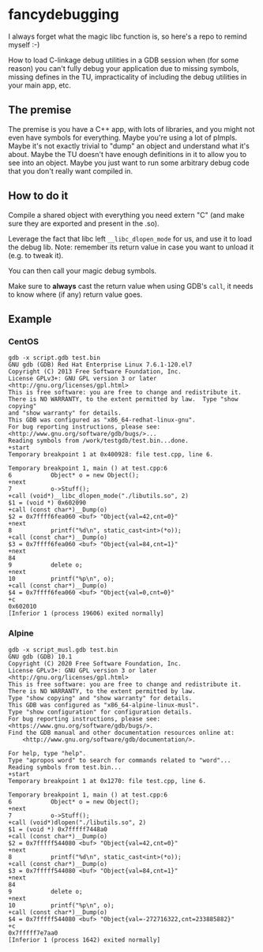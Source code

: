 # fancydebugging

I always forget what the magic libc function is, so here's a repo to remind myself :-)

How to load C-linkage debug utilities in a GDB session when (for some reason) you can't fully debug your application due to missing symbols, missing defines in the TU, impracticality of including the debug utilities in your main app, etc.

## The premise

The premise is you have a C++ app, with lots of libraries, and you might not even have symbols for everything. Maybe you're using a lot of pImpls. Maybe it's not exactly trivial to "dump" an object and understand what it's about. Maybe the TU doesn't have enough definitions in it to allow you to see into an object. Maybe you just want to run some arbitrary debug code that you don't really want compiled in.

## How to do it

Compile a shared object with everything you need extern "C" (and make sure they are exported and present in the .so).

Leverage the fact that libc left `__libc_dlopen_mode` for us, and use it to load the debug lib. Note: remember its return value in case you want to unload it (e.g. to tweak it).

You can then call your magic debug symbols.

Make sure to **always** cast the return value when using GDB's `call`, it needs to know where (if any) return value goes.

## Example

### CentOS

```gdb
gdb -x script.gdb test.bin
GNU gdb (GDB) Red Hat Enterprise Linux 7.6.1-120.el7
Copyright (C) 2013 Free Software Foundation, Inc.
License GPLv3+: GNU GPL version 3 or later <http://gnu.org/licenses/gpl.html>
This is free software: you are free to change and redistribute it.
There is NO WARRANTY, to the extent permitted by law.  Type "show copying"
and "show warranty" for details.
This GDB was configured as "x86_64-redhat-linux-gnu".
For bug reporting instructions, please see:
<http://www.gnu.org/software/gdb/bugs/>...
Reading symbols from /work/testgdb/test.bin...done.
+start
Temporary breakpoint 1 at 0x400928: file test.cpp, line 6.

Temporary breakpoint 1, main () at test.cpp:6
6           Object* o = new Object();
+next
7           o->Stuff();
+call (void*)__libc_dlopen_mode("./libutils.so", 2)
$1 = (void *) 0x602090
+call (const char*)__Dump(o)
$2 = 0x7ffff6fea060 <buf> "Object{val=42,cnt=0}"
+next
8           printf("%d\n", static_cast<int>(*o));
+call (const char*)__Dump(o)
$3 = 0x7ffff6fea060 <buf> "Object{val=84,cnt=1}"
+next
84
9           delete o;
+next
10          printf("%p\n", o);
+call (const char*)__Dump(o)
$4 = 0x7ffff6fea060 <buf> "Object{val=0,cnt=0}"
+c
0x602010
[Inferior 1 (process 19606) exited normally]
```

### Alpine

```gdb
gdb -x script_musl.gdb test.bin
GNU gdb (GDB) 10.1
Copyright (C) 2020 Free Software Foundation, Inc.
License GPLv3+: GNU GPL version 3 or later <http://gnu.org/licenses/gpl.html>
This is free software: you are free to change and redistribute it.
There is NO WARRANTY, to the extent permitted by law.
Type "show copying" and "show warranty" for details.
This GDB was configured as "x86_64-alpine-linux-musl".
Type "show configuration" for configuration details.
For bug reporting instructions, please see:
<https://www.gnu.org/software/gdb/bugs/>.
Find the GDB manual and other documentation resources online at:
    <http://www.gnu.org/software/gdb/documentation/>.

For help, type "help".
Type "apropos word" to search for commands related to "word"...
Reading symbols from test.bin...
+start
Temporary breakpoint 1 at 0x1270: file test.cpp, line 6.

Temporary breakpoint 1, main () at test.cpp:6
6           Object* o = new Object();
+next
7           o->Stuff();
+call (void*)dlopen("./libutils.so", 2)
$1 = (void *) 0x7fffff7448a0
+call (const char*)__Dump(o)
$2 = 0x7fffff544080 <buf> "Object{val=42,cnt=0}"
+next
8           printf("%d\n", static_cast<int>(*o));
+call (const char*)__Dump(o)
$3 = 0x7fffff544080 <buf> "Object{val=84,cnt=1}"
+next
84
9           delete o;
+next
10          printf("%p\n", o);
+call (const char*)__Dump(o)
$4 = 0x7fffff544080 <buf> "Object{val=-272716322,cnt=233885882}"
+c
0x7fffff7e7aa0
[Inferior 1 (process 1642) exited normally]
```
